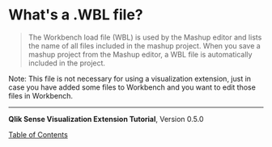 # What&#x27;s a .WBL file?



> The Workbench load file (WBL) is used by the Mashup editor and lists the name of all files included in the mashup project. When you save a mashup project from the Mashup editor, a WBL file is automatically included in the project.

Note: This file is not necessary for using a visualization extension, just in case you have added some files to Workbench and you want to edit those files in Workbench.

---
**Qlik Sense Visualization Extension Tutorial**, Version 0.5.0<br/>


[Table of Contents](https://github.com/stefanwalther/qliksense-extension-tutorial/blob/master/tutorial/default.md)